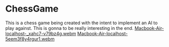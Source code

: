# ChessGame
This is a chess game being created with the intent to implement an AI to play against. This is gonna to be really interesting in the end.
[Macbook-Air-localhost-_xahc7-v79bz4g.webm](https://github.com/user-attachments/assets/0ced01f7-6234-4cb0-a084-0138eb72f0cc)
[Macbook-Air-localhost-5eem3f8y4rgur1.webm](https://github.com/user-attachments/assets/447e0bc2-aaec-423b-81ba-005224507806)
